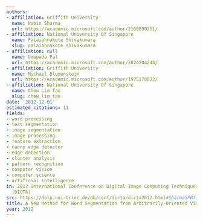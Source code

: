 ```yaml
---
authors:
- affiliation: Griffith University
  name: Nabin Sharma
  url: https://academic.microsoft.com/author/2160890251/
- affiliation: National University Of Singapore
  name: Palaiahnakote Shivakumara
  slug: palaiahnakote_shivakumara
- affiliation: null
  name: Umapada Pal
  url: https://academic.microsoft.com/author/2024204244/
- affiliation: Griffith University
  name: Michael Blumenstein
  url: https://academic.microsoft.com/author/1975178822/
- affiliation: National University Of Singapore
  name: Chew Lim Tan
  slug: chew_lim_tan
date: '2012-12-01'
estimated_citations: 11
fields:
- word processing
- text segmentation
- image segmentation
- image processing
- feature extraction
- canny edge detector
- edge detection
- cluster analysis
- pattern recognition
- computer vision
- computer science
- artificial intelligence
in: 2012 International Conference on Digital Image Computing Techniques and Applications
  (DICTA)
src: https://dblp.uni-trier.de/db/conf/dicta/dicta2012.html#SharmaSPBT12
title: A New Method for Word Segmentation from Arbitrarily-Oriented Video Text Lines
year: 2012
---
```

